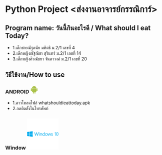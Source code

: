 # Python Project <ส่งงานอาจารย์กรรณิการ์>
## Program name: วันนี้กินอะไรดี / What should I eat Today?
* 1.เด็กชายณัฐดนัย มหิตธิ ม.2/1 เลขที่ 4
* 2.เด็กหญิงณัฐณิชา สุรินทร์ ม.2/1 เลขที่ 14
* 3.เด็กหญิงศิวณัชยา จันตาวงค์ ม.2/1 เลขที่ 20

## วิธีใช้งาน/How to use
### ANDROID <img src="img/android.svg" alt="android" width="25" length="25">
* 1.ดาวโหลดไฟล์ whatshouldieattoday.apk
* 2.กดติดตั้งในโทรศัพท์
### Window <img src="img/window.svg" alt="window" width="100" length="100">
